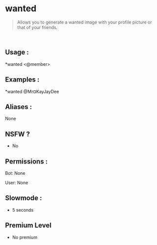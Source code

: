 # wanted

> Allows you to generate a wanted image with your profile picture or that of your friends.

<br>

## Usage :

*wanted <@member>

## Examples :

*wanted @Mr¤KayJayDee

## Aliases :

None

## NSFW ?

- No

## Permissions :

Bot: None
<br>

User: None

## Slowmode :

- 5 seconds

## Premium Level

- No premium